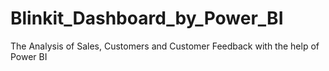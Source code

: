 # Blinkit_Dashboard_by_Power_BI
 The Analysis of Sales, Customers and Customer Feedback with the help of Power BI 
